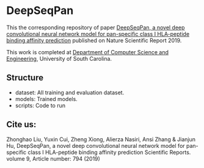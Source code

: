 # DeepSeqPan

This the corresponding repository of paper [DeepSeqPan, a novel deep convolutional neural network model for pan-specific class I HLA-peptide binding affinity prediction](https://www.nature.com/articles/s41598-018-37214-1) published on Nature Scientific Report 2019.

This work is completed at [Department of Computer Science and Engineering](www.cse.sc.edu), University of South Carolina.

## Structure

- dataset: All training and evaluation dataset.
- models: Trained models.
- scripts: Code to run

## Cite us: 

Zhonghao Liu, Yuxin Cui, Zheng Xiong, Alierza Nasiri, Ansi Zhang & Jianjun Hu, DeepSeqPan, a novel deep convolutional neural network model for pan-specific class I HLA-peptide binding affinity prediction
Scientific Reports. volume 9, Article number: 794 (2019)
